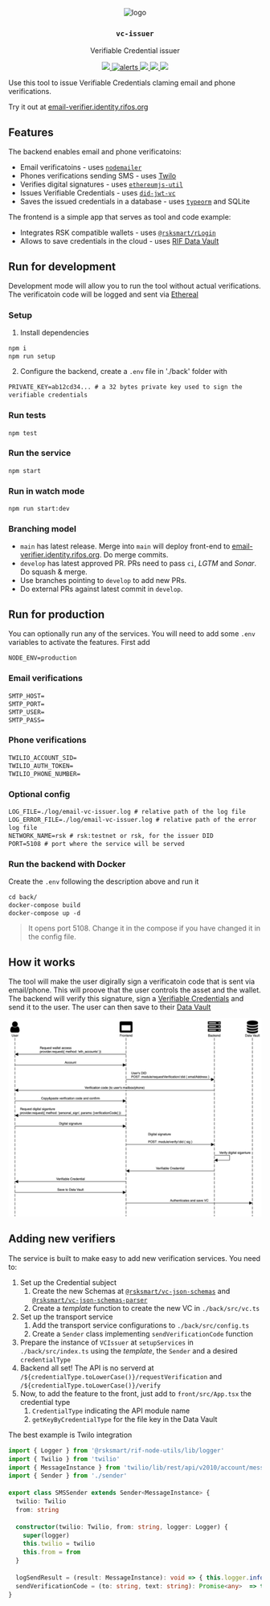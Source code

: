 <p align="middle">
    <img src="https://www.rifos.org/assets/img/logo.svg" alt="logo" height="100" >
</p>
<h3 align="middle"><code>vc-issuer</code></h3>
<p align="middle">
    Verifiable Credential issuer
</p>

<p align="middle">
  <a href="https://github.com/rsksmart/email-vc-issuer/actions?query=workflow%3Atest">
    <img src="https://github.com/rsksmart/email-vc-issuer/workflows/test/badge.svg" />
  </a>
  <a href="https://lgtm.com/projects/g/rsksmart/email-vc-issuer/alerts/">
    <img src="https://img.shields.io/lgtm/alerts/github/rsksmart/email-vc-issuer" alt="alerts">
  </a>
  <a href="https://lgtm.com/projects/g/rsksmart/email-vc-issuer/context:javascript">
    <img src="https://img.shields.io/lgtm/grade/javascript/github/rsksmart/email-vc-issuer">
  </a>
  <a href="https://sonarcloud.io/component_measures?id=rsksmart_email-vc-issuer&metric=Security">
    <img src="https://sonarcloud.io/api/project_badges/measure?project=rsksmart_email-vc-issuer&metric=security_rating">
  </a>
  <a href="https://sonarcloud.io/component_measures?id=rsksmart_email-vc-issuer&metric=vulnerabilities&view=list">
    <img src="https://sonarcloud.io/api/project_badges/measure?project=rsksmart_email-vc-issuer&metric=vulnerabilities">
  </a>
</p>

Use this tool to issue Verifiable Credentials claming email and phone verifications.

Try it out at [email-verifier.identity.rifos.org](https://email-verifier.identity.rifos.org/)

## Features

The backend enables email and phone verificatoins:

- Email verificatoins - uses [`nodemailer`](https://github.com/nodemailer/nodemailer)
- Phones verifications sending SMS - uses [Twilo](https://www.twilio.com/)
- Verifies digital signatures - uses [`ethereumjs-util`](https://github.com/ethereumjs/ethereumjs-util)
- Issues Verifiable Credentials - uses [`did-jwt-vc`](https://github.com/decentralized-identity/did-jwt-vc)
- Saves the issued credentials in a database - uses [`typeorm`](https://typeorm.io/#/) and SQLite

The frontend is a simple app that serves as tool and code example:

- Integrates RSK compatible wallets - uses [`@rsksmart/rLogin`](https://github.com/rsksmart/rLogin)
- Allows to save credentials in the cloud - uses [RIF Data Vault](https://github.com/rsksmart/rif-data-vault)

## Run for development

Development mode will allow you to run the tool without actual verifications. The verificatoin code will be logged and sent via [Ethereal](https://ethereal.email)

### Setup

1. Install dependencies

  ```
  npm i
  npm run setup
  ```

2. Configure the backend, create a `.env` file in './back' folder with

  ```dosini
  PRIVATE_KEY=ab12cd34... # a 32 bytes private key used to sign the verifiable credentials
  ```

### Run tests

```
npm test
```

### Run the service

```
npm start
```

### Run in watch mode

```
npm run start:dev
```

### Branching model

- `main` has latest release. Merge into `main` will deploy front-end to [email-verifier.identity.rifos.org](https://email-verifier.identity.rifos.org/). Do merge commits.
- `develop` has latest approved PR. PRs need to pass `ci`, _LGTM_ and _Sonar_. Do squash & merge.
- Use branches pointing to `develop` to add new PRs.
- Do external PRs against latest commit in `develop`.

## Run for production

You can optionally run any of the services. You will need to add some `.env` variables to activate the features. First add

```
NODE_ENV=production
```

### Email verifications

```dosini
SMTP_HOST=
SMTP_PORT=
SMTP_USER=
SMTP_PASS=
```

### Phone verifications

```dosini
TWILIO_ACCOUNT_SID=
TWILIO_AUTH_TOKEN=
TWILIO_PHONE_NUMBER=
```

### Optional config

```env
LOG_FILE=./log/email-vc-issuer.log # relative path of the log file
LOG_ERROR_FILE=./log/email-vc-issuer.log # relative path of the error log file
NETWORK_NAME=rsk # rsk:testnet or rsk, for the issuer DID
PORT=5108 # port where the service will be served
```

### Run the backend with Docker

Create the `.env` following the description above and run it

```
cd back/
docker-compose build
docker-compose up -d
```

> It opens port 5108. Change it in the compose if you have changed it in the config file.

## How it works

The tool will make the user digirally sign a verificatoin code that is sent via email/phone. This will proove that the user controls the asset and the wallet. The backend will verify this signature, sign a [Verifiable Credentials](https://www.w3.org/TR/vc-data-model/) and send it to the user. The user can then save to their [Data Vault](https://github.com/rsksmart/rif-data-vault)

![](sequence.png)

## Adding new verifiers

The service is built to make easy to add new verification services. You need to:
1. Set up the Credential subject
    1. Create the new Schemas at [`@rsksmart/vc-json-schemas`](https://github.com/rsksmart/vc-json-schemas) and [`@rsksmart/vc-json-schemas-parser`](https://github.com/rsksmart/vc-json-schemas-parser)
    2. Create a _template_ function to create the new VC in `./back/src/vc.ts`
2. Set up the transport service
    1. Add the transport service configurations to `./back/src/config.ts`
    2. Create a `Sender` class implementing `sendVerificationCode` function
3. Prepare the instance of `VCIssuer` at `setupServices` in `./back/src/index.ts` using the _template_, the `Sender` and a desired `credentialType`
4. Backend all set! The API is no serverd at `/${credentialType.toLowerCase()}/requestVerification` and `/${credentialType.toLowerCase()}/verify`
5. Now, to add the feature to the front, just add to `front/src/App.tsx` the credential type
    1. `CredentialType` indicating the API module name
    2. `getKeyByCredentialType` for the file key in the Data Vault

The best example is Twilo integration

```typescript
import { Logger } from '@rsksmart/rif-node-utils/lib/logger'
import { Twilio } from 'twilio'
import { MessageInstance } from 'twilio/lib/rest/api/v2010/account/message'
import { Sender } from './sender'

export class SMSSender extends Sender<MessageInstance> {
  twilio: Twilio
  from: string

  constructor(twilio: Twilio, from: string, logger: Logger) {
    super(logger)
    this.twilio = twilio
    this.from = from
  }

  logSendResult = (result: MessageInstance): void => { this.logger.info(`SMS sent: ${result.sid}`) }
  sendVerificationCode = (to: string, text: string): Promise<any>  => this.twilio.messages.create({ from: this.from, to, body: text })
}
```
